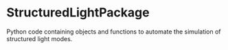 # StructuredLightPackage
Python code containing objects and functions to automate the simulation of structured light modes.
